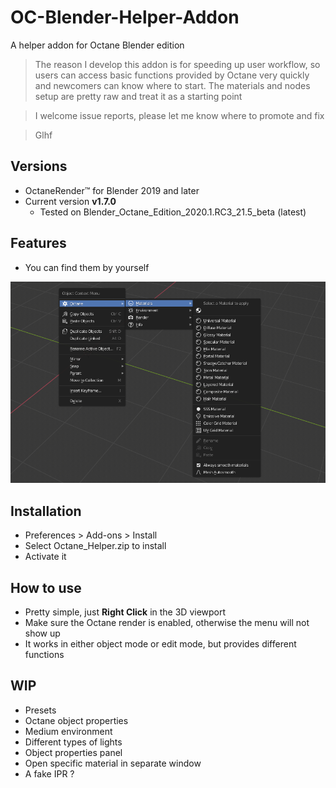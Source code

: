 # OC-Blender-Helper-Addon
A helper addon for Octane Blender edition



> The reason I develop this addon is for speeding up user workflow, so users can access basic functions provided by Octane very quickly and newcomers can know where to start. The materials and nodes setup are pretty raw and treat it as a starting point

> I welcome issue reports, please let me know where to promote and fix

> Glhf



## Versions

* OctaneRender™ for Blender 2019 and later
* Current version **v1.7.0**
  * Tested on Blender_Octane_Edition_2020.1.RC3_21.5_beta (latest)

## Features

* You can find them by yourself

![image-20200424215536249](README.assets/image-20200424215536249.png)

## Installation

* Preferences > Add-ons > Install
* Select Octane_Helper.zip to install
* Activate it

## How to use

* Pretty simple, just **Right Click** in the 3D viewport
* Make sure the Octane render is enabled, otherwise the menu will not show up
* It works in either object mode or edit mode, but provides different functions

## WIP

* Presets
* Octane object properties
* Medium environment
* Different types of lights
* Object properties panel
* Open specific material in separate window
* A fake IPR ?